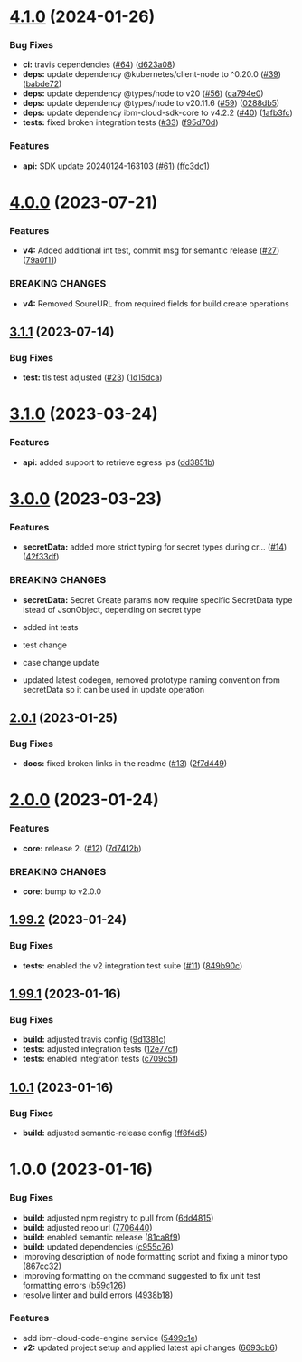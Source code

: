 # [4.1.0](https://github.ibm.com/coligo/node-sdk/compare/v4.0.0...v4.1.0) (2024-01-26)


### Bug Fixes

* **ci:** travis dependencies ([#64](https://github.ibm.com/coligo/node-sdk/issues/64)) ([d623a08](https://github.ibm.com/coligo/node-sdk/commit/d623a08ae4bd3eb166f63968ddc10cb1de2d699e))
* **deps:** update dependency @kubernetes/client-node to ^0.20.0 ([#39](https://github.ibm.com/coligo/node-sdk/issues/39)) ([babde72](https://github.ibm.com/coligo/node-sdk/commit/babde7246d80f288959d89795ccedf9f373bd93b))
* **deps:** update dependency @types/node to v20 ([#56](https://github.ibm.com/coligo/node-sdk/issues/56)) ([ca794e0](https://github.ibm.com/coligo/node-sdk/commit/ca794e050e5d1b53ee7147621557e3c7489d6bf4))
* **deps:** update dependency @types/node to v20.11.6 ([#59](https://github.ibm.com/coligo/node-sdk/issues/59)) ([0288db5](https://github.ibm.com/coligo/node-sdk/commit/0288db5c8171dc8d4d5746f529527ca95eebab6a))
* **deps:** update dependency ibm-cloud-sdk-core to v4.2.2 ([#40](https://github.ibm.com/coligo/node-sdk/issues/40)) ([1afb3fc](https://github.ibm.com/coligo/node-sdk/commit/1afb3fcef0e11f3b269d896da173e28b4c6f366b))
* **tests:** fixed broken integration tests ([#33](https://github.ibm.com/coligo/node-sdk/issues/33)) ([f95d70d](https://github.ibm.com/coligo/node-sdk/commit/f95d70d5688c6272388fc2e179e6aba1af4a7733))


### Features

* **api:** SDK update 20240124-163103 ([#61](https://github.ibm.com/coligo/node-sdk/issues/61)) ([ffc3dc1](https://github.ibm.com/coligo/node-sdk/commit/ffc3dc1027d7485393b5aec9c731e6c3ba243b45))

# [4.0.0](https://github.ibm.com/coligo/node-sdk/compare/v3.1.1...v4.0.0) (2023-07-21)


### Features

* **v4:** Added additional int test, commit msg for semantic release ([#27](https://github.ibm.com/coligo/node-sdk/issues/27)) ([79a0f11](https://github.ibm.com/coligo/node-sdk/commit/79a0f11bbafc92090ba78e3e0ec35961701f5215))


### BREAKING CHANGES

* **v4:** Removed SoureURL from required fields for build create operations

## [3.1.1](https://github.ibm.com/coligo/node-sdk/compare/v3.1.0...v3.1.1) (2023-07-14)


### Bug Fixes

* **test:** tls test adjusted ([#23](https://github.ibm.com/coligo/node-sdk/issues/23)) ([1d15dca](https://github.ibm.com/coligo/node-sdk/commit/1d15dca72623780aaf653577570815628d5030d8))

# [3.1.0](https://github.ibm.com/coligo/node-sdk/compare/v3.0.0...v3.1.0) (2023-03-24)


### Features

* **api:** added support to retrieve egress ips ([dd3851b](https://github.ibm.com/coligo/node-sdk/commit/dd3851b28566063228e5d89f4a18f1f6eea65474))

# [3.0.0](https://github.ibm.com/coligo/node-sdk/compare/v2.0.1...v3.0.0) (2023-03-23)


### Features

* **secretData:** added more strict typing for secret types during cr… ([#14](https://github.ibm.com/coligo/node-sdk/issues/14)) ([42f33df](https://github.ibm.com/coligo/node-sdk/commit/42f33df43dd7f444b4f0da284a0ec819881f769e))


### BREAKING CHANGES

* **secretData:** Secret Create params now require specific SecretData type istead of JsonObject, depending on secret type

* added int tests

* test change

* case change update

* updated latest codegen, removed prototype naming convention from secretData so it can be used in update operation

## [2.0.1](https://github.ibm.com/coligo/node-sdk/compare/v2.0.0...v2.0.1) (2023-01-25)


### Bug Fixes

* **docs:** fixed broken links in the readme ([#13](https://github.ibm.com/coligo/node-sdk/issues/13)) ([2f7d449](https://github.ibm.com/coligo/node-sdk/commit/2f7d4491e7cad12fdaf29f7d62dd290303ae0f54))

# [2.0.0](https://github.ibm.com/coligo/node-sdk/compare/v1.99.2...v2.0.0) (2023-01-24)


### Features

* **core:** release 2. ([#12](https://github.ibm.com/coligo/node-sdk/issues/12)) ([7d7412b](https://github.ibm.com/coligo/node-sdk/commit/7d7412b433fbc71c43333a998cd87460b6965b08))


### BREAKING CHANGES

* **core:** bump to v2.0.0

## [1.99.2](https://github.ibm.com/coligo/node-sdk/compare/v1.99.1...v1.99.2) (2023-01-24)


### Bug Fixes

* **tests:** enabled the v2 integration test suite ([#11](https://github.ibm.com/coligo/node-sdk/issues/11)) ([849b90c](https://github.ibm.com/coligo/node-sdk/commit/849b90c5a2334cc8dfa99885e460a18a134f59b3))

## [1.99.1](https://github.ibm.com/coligo/node-sdk/compare/v1.99.0...v1.99.1) (2023-01-16)


### Bug Fixes

* **build:** adjusted travis config ([9d1381c](https://github.ibm.com/coligo/node-sdk/commit/9d1381cd007fc11dce2589cb62ccccbd17f974db))
* **tests:** adjusted integration tests ([12e77cf](https://github.ibm.com/coligo/node-sdk/commit/12e77cfc42dfa3e28a794efa505288d9ba1a6c82))
* **tests:** enabled integration tests ([c709c5f](https://github.ibm.com/coligo/node-sdk/commit/c709c5f7fb9bf3d67ec5cf7a80f446cd7596c430))

## [1.0.1](https://github.ibm.com/coligo/node-sdk/compare/v1.0.0...v1.0.1) (2023-01-16)


### Bug Fixes

* **build:** adjusted semantic-release config ([ff8f4d5](https://github.ibm.com/coligo/node-sdk/commit/ff8f4d5f5306a0ebc54bf7402de934725547e621))

# 1.0.0 (2023-01-16)


### Bug Fixes

* **build:** adjusted npm registry to pull from ([6dd4815](https://github.ibm.com/coligo/node-sdk/commit/6dd481503e0825c448e2d4bb093ace6f04e9b5c0))
* **build:** adjusted repo url ([7706440](https://github.ibm.com/coligo/node-sdk/commit/7706440d1ce9814a39e3307e764ff64a2950bb0e))
* **build:** enabled semantic release ([81ca8f9](https://github.ibm.com/coligo/node-sdk/commit/81ca8f981203458904904054c77a39329e7cfeac))
* **build:** updated dependencies ([c955c76](https://github.ibm.com/coligo/node-sdk/commit/c955c7605eb9354b2e7cb14b07649e72d4cf1e92))
* improving description of node formatting script and fixing a minor typo ([867cc32](https://github.ibm.com/coligo/node-sdk/commit/867cc3292d12d016067c8cbdf347ae143c04c378))
* improving formatting on the command suggested to fix unit test formatting errors ([b59c126](https://github.ibm.com/coligo/node-sdk/commit/b59c1265e09d15bdfcbccbdd90551248a19bb59e))
* resolve linter and build errors ([4938b18](https://github.ibm.com/coligo/node-sdk/commit/4938b1822f777febc2e6c2f7ca6ec5356c3ef581))


### Features

* add ibm-cloud-code-engine service ([5499c1e](https://github.ibm.com/coligo/node-sdk/commit/5499c1e328002520d3bb83c6a2e59003b8dddd1c))
* **v2:** updated project setup and applied latest api changes ([6693cb6](https://github.ibm.com/coligo/node-sdk/commit/6693cb6abec26de6facfc55ce1d62af9ef348c42))
